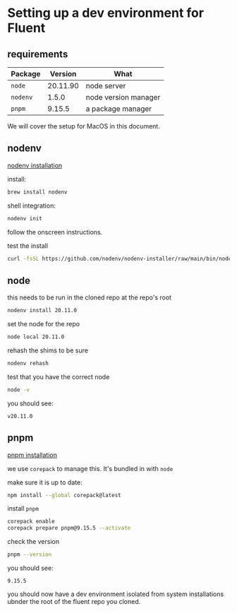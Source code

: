 # Setting up a dev environment for Fluent

## requirements

Package | Version | What
------- | ------- | ----
`node` | 20.11.90 | node server 
`nodenv` | 1.5.0 | node version manager 
`pnpm` | 9.15.5 | a package manager 

We will cover the setup for MacOS in this document.

## nodenv
[nodenv installation](https://github.com/nodenv/nodenv?tab=readme-ov-file#installation)

install:
```sh
brew install nodenv
```

shell integration:
```sh
nodenv init
```

follow the onscreen instructions.

test the install
```sh
curl -fsSL https://github.com/nodenv/nodenv-installer/raw/main/bin/nodenv-doctor | bash
```

## node
this needs to be run in the cloned repo at the repo's root

```sh
nodenv install 20.11.0
```

set the node for the repo

```sh
node local 20.11.0
```

rehash the shims to be sure

```sh
nodenv rehash
```

test that you have the correct node

```sh
node -v
```

you should see: 

`v20.11.0`

## pnpm
[pnpm installation](https://pnpm.io/installation)

we use `corepack` to manage this. It's bundled in with `node`

make sure it is up to date:

```sh
npm install --global corepack@latest
```

install `pnpm`

```sh
corepack enable
corepack prepare pnpm@9.15.5 --activate
```

check the version
```sh
pnpm --version
```

you should see: 

`9.15.5`


you should now have a dev environment isolated from system installations ubnder the root of the fluent repo you cloned.









